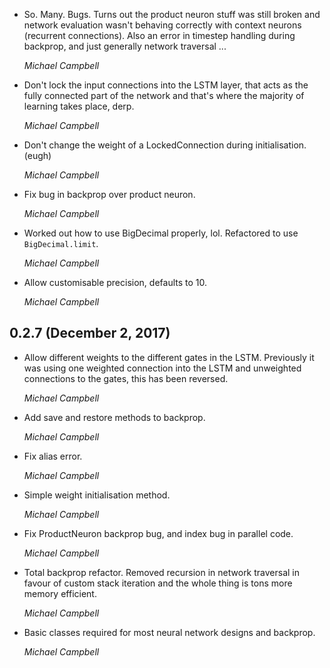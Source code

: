 - So. Many. Bugs. Turns out the product neuron stuff was still broken and
  network evaluation wasn't behaving correctly with context neurons (recurrent
  connections). Also an error in timestep handling during backprop, and just
  generally network traversal ...

  *Michael Campbell*

- Don't lock the input connections into the LSTM layer, that acts as the fully
  connected part of the network and that's where the majority of learning takes
  place, derp.

  *Michael Campbell*

- Don't change the weight of a LockedConnection during initialisation. (eugh)

  *Michael Campbell*

- Fix bug in backprop over product neuron.

  *Michael Campbell*

- Worked out how to use BigDecimal properly, lol. Refactored to use
  `BigDecimal.limit`.

  *Michael Campbell*

- Allow customisable precision, defaults to 10.

  *Michael Campbell*

## 0.2.7 (December 2, 2017)

- Allow different weights to the different gates in the LSTM. Previously it was
  using one weighted connection into the LSTM and unweighted connections to the
  gates, this has been reversed.

  *Michael Campbell*

- Add save and restore methods to backprop.

  *Michael Campbell*

- Fix alias error.

  *Michael Campbell*

- Simple weight initialisation method.

  *Michael Campbell*

- Fix ProductNeuron backprop bug, and index bug in parallel code.

  *Michael Campbell*

- Total backprop refactor. Removed recursion in network traversal in favour of
  custom stack iteration and the whole thing is tons more memory efficient.

  *Michael Campbell*

- Basic classes required for most neural network designs and backprop.

  *Michael Campbell*